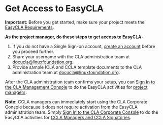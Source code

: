 # Get Access to EasyCLA

**Important:** Before you get started, make sure your project meets the [EasyCLA Requirements](easycla-requirements.md).

**As the project manager, do these steps to get access to EasyCLA:**

1. If you do not have a Single Sign-on account, [create an account](../../../sso/create-an-account.md) before you proceed further.
2. Share your username with the CLA administration team at [docucla@linuxfoundation.org](mailto:docucla@linuxfoundation.org).
3. Provide sample ICLA and CCLA template documents to the CLA administration team at [docucla@linuxfoundation.org](mailto:docucla@linuxfoundation.org).

After the CLA administration team confirms your setup, you can [Sign In to the CLA Management Console](../project-managers/sign-in-to-project-console.md) to do the EasyCLA activities for [project managers](../project-managers/).

**Note:** CCLA managers can immediately start using the CLA Corporate Console because it does not require activation from the EasyCLA administration team. Simply [Sign In to the CLA Corporate Console](../cla-managers/sign-in-to-the-cla-corporate-console.md) to do the EasyCLA activities for [CCLA Managers and CCLA Signatories]().

